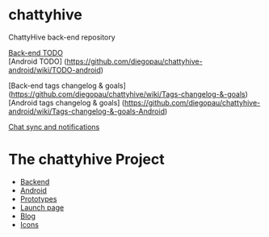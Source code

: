 chattyhive
==========

ChattyHive back-end repository

[Back-end TODO](https://github.com/diegopau/chattyhive/wiki/TODO-back-end)  
[Android TODO] (https://github.com/diegopau/chattyhive-android/wiki/TODO-android)  

[Back-end tags changelog & goals] (https://github.com/diegopau/chattyhive/wiki/Tags-changelog-&-goals)  
[Android tags changelog & goals] (https://github.com/diegopau/chattyhive-android/wiki/Tags-changelog-&-goals-Android)  


[Chat sync and notifications](https://github.com/diegopau/chattyhive/wiki/Chats-sync-and-notifications-(basic-approach,-may-change-in-the-future))

The chattyhive Project
======================

 - [Backend](https://github.com/diegopau/chattyhive-backend)
 - [Android](https://github.com/jonathrodriguez/chattyhive-android)
 - [Prototypes](https://github.com/diegopau/chattyhive-prototypes)
 - [Launch page](https://github.com/diegopau/chattyhive-launch)
 - [Blog](https://github.com/diegopau/chattyhive-blog)
 - [Icons](https://github.com/diegopau/chattyhive-icons)
